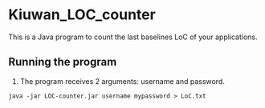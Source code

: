 # Kiuwan_LOC_counter
This is a Java program to count the last baselines LoC of your applications.

## Running the program

1. The program receives 2 arguments: username and password.

```
java -jar LOC-counter.jar username mypassword > LoC.txt
```
